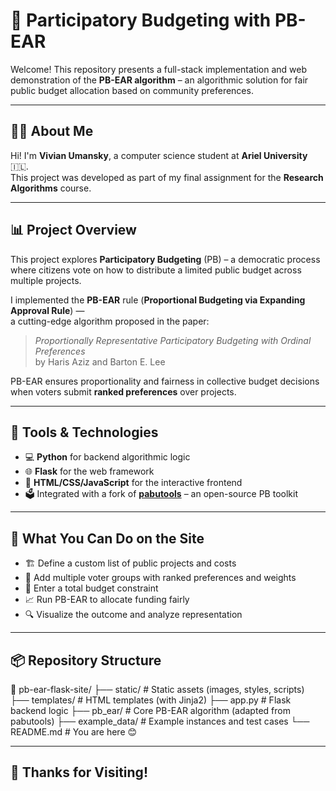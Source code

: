 # 🧠 Participatory Budgeting with PB-EAR

Welcome! This repository presents a full-stack implementation and web demonstration of the **PB-EAR algorithm** – an algorithmic solution for fair public budget allocation based on community preferences.

---

## 👩‍💻 About Me

Hi! I'm **Vivian Umansky**, a computer science student at **Ariel University** 🇮🇱.  
This project was developed as part of my final assignment for the **Research Algorithms** course.

---

## 📊 Project Overview

This project explores **Participatory Budgeting** (PB) – a democratic process where citizens vote on how to distribute a limited public budget across multiple projects.

I implemented the **PB-EAR** rule (**Proportional Budgeting via Expanding Approval Rule**) —  
a cutting-edge algorithm proposed in the paper:

> _Proportionally Representative Participatory Budgeting with Ordinal Preferences_  
> by Haris Aziz and Barton E. Lee

PB-EAR ensures proportionality and fairness in collective budget decisions when voters submit **ranked preferences** over projects.

---

## 🧰 Tools & Technologies

- 💻 **Python** for backend algorithmic logic
- 🌐 **Flask** for the web framework
- 🎨 **HTML/CSS/JavaScript** for the interactive frontend
- 🗳️ Integrated with a fork of [**pabutools**](https://github.com/COMSOC-Community/pabutools) – an open-source PB toolkit

---

## 🚀 What You Can Do on the Site

- 🏗️ Define a custom list of public projects and costs
- 👥 Add multiple voter groups with ranked preferences and weights
- 💸 Enter a total budget constraint
- 📈 Run PB-EAR to allocate funding fairly
- 🔍 Visualize the outcome and analyze representation

---

## 📦 Repository Structure

📁 pb-ear-flask-site/
├── static/ # Static assets (images, styles, scripts)
├── templates/ # HTML templates (with Jinja2)
├── app.py # Flask backend logic
├── pb_ear/ # Core PB-EAR algorithm (adapted from pabutools)
├── example_data/ # Example instances and test cases
└── README.md # You are here 😊

---

## 🙏 Thanks for Visiting!
